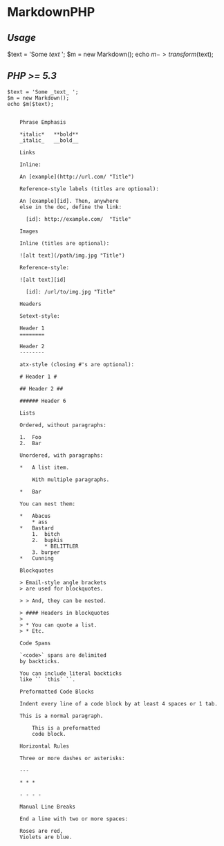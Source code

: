 MarkdownPHP
==

_Usage_
--
$text = 'Some _text_ ';
$m = new Markdown();
echo $m->transform($text);  

_PHP >= 5.3_
--
    $text = 'Some _text_ ';
    $m = new Markdown();
    echo $m($text);


        Phrase Emphasis

        *italic*   **bold**
        _italic_   __bold__

        Links

        Inline:

        An [example](http://url.com/ "Title")

        Reference-style labels (titles are optional):

        An [example][id]. Then, anywhere
        else in the doc, define the link:

          [id]: http://example.com/  "Title"

        Images

        Inline (titles are optional):

        ![alt text](/path/img.jpg "Title")

        Reference-style:

        ![alt text][id]

          [id]: /url/to/img.jpg "Title"

        Headers

        Setext-style:

        Header 1
        ========

        Header 2
        --------

        atx-style (closing #'s are optional):

        # Header 1 #

        ## Header 2 ##

        ###### Header 6

        Lists

        Ordered, without paragraphs:

        1.  Foo
        2.  Bar

        Unordered, with paragraphs:

        *   A list item.

            With multiple paragraphs.

        *   Bar

        You can nest them:

        *   Abacus
            * ass
        *   Bastard
            1.  bitch
            2.  bupkis
                * BELITTLER
            3. burper
        *   Cunning

        Blockquotes

        > Email-style angle brackets
        > are used for blockquotes.

        > > And, they can be nested.

        > #### Headers in blockquotes
        >
        > * You can quote a list.
        > * Etc.

        Code Spans

        `<code>` spans are delimited
        by backticks.

        You can include literal backticks
        like `` `this` ``.

        Preformatted Code Blocks

        Indent every line of a code block by at least 4 spaces or 1 tab.

        This is a normal paragraph.

            This is a preformatted
            code block.

        Horizontal Rules

        Three or more dashes or asterisks:

        ---

        * * *

        - - - -

        Manual Line Breaks

        End a line with two or more spaces:

        Roses are red,
        Violets are blue.